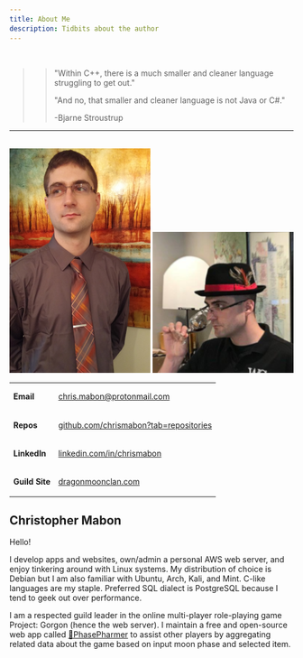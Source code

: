 ```yaml
---
title: About Me
description: Tidbits about the author
---
```


<br>

>> "Within C++, there is a much smaller and cleaner language struggling to get out."
>>
>> "And no, that smaller and cleaner language is not Java or C#."
>>
>> -Bjarne Stroustrup

---

<br>

<div class="gridwrap">
    <div class="gridleft">
        <img class="rounded" src="assets/images/face.png" alt="Chris Mabon">
        <img class="rounded" src="assets/images/winebar.png" alt="Chris Mabon">
    </div>
    <div class="gridrightspan">
        <table> 
            <tbody>
                <tr>
                    <td><p><strong>Email</strong></p></td>
                    <td><p class="redlist"><a href="mailto:chris.mabon@protonmail.com">chris.mabon@protonmail.com</a></p></td>
                </tr>
                <tr>
                    <td><p><strong>Repos</strong></p></td>
                    <td><p class="redlist"><a href="https://github.com/chrismabon?tab=repositories">github.com/chrismabon?tab=repositories</a></p></td>
                </tr>
                <tr>
                    <td><p><strong>LinkedIn</strong></p></td>
                    <td><p class="redlist"><a href="https://www.linkedin.com/in/chrismabon">linkedin.com/in/chrismabon</a></p></td>
                </tr>
                <tr>
                    <td><p><strong>Guild Site</strong></p></td>
                    <td><p class="redlist"><a href="http://dragonmoonclan.com">dragonmoonclan.com</a></p></td>
                </tr>
            </tbody>
        </table>
        <h2>Christopher Mabon</h2>
        <p class="blocktext">Hello!</p>
        <p class="blocktext">I develop apps and websites, 
            own/admin a personal AWS web server, and enjoy tinkering around 
            with Linux systems. My distribution of choice is Debian but
            I am also familiar with Ubuntu, Arch, Kali, and Mint. 
            C-like languages are my staple. Preferred SQL dialect is
            PostgreSQL because I tend to geek out over performance.</p>
        <p class="blocktext">I am a respected guild leader in the online 
            multi-player role-playing game Project: Gorgon (hence the web 
            server). I maintain a free and open-source web app called 
            <a href="https://github.com/chrismabon/PhasePharmer">🌙PhasePharmer</a> 
            to assist other players by aggregating related data about 
            the game based on input moon phase and selected item.
            </p>
    </div>
</div>



